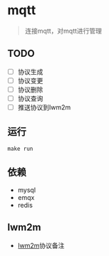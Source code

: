 # mqtt
> 连接mqtt，对mqtt进行管理

## TODO

- [ ] 协议生成
- [ ] 协议变更
- [ ] 协议删除
- [ ] 协议查询
- [ ] 推送协议到lwm2m

## 运行
```
make run
```

## 依赖

* mysql
* emqx
* redis

## lwm2m

* [lwm2m](./README/lwm2m.md)协议备注